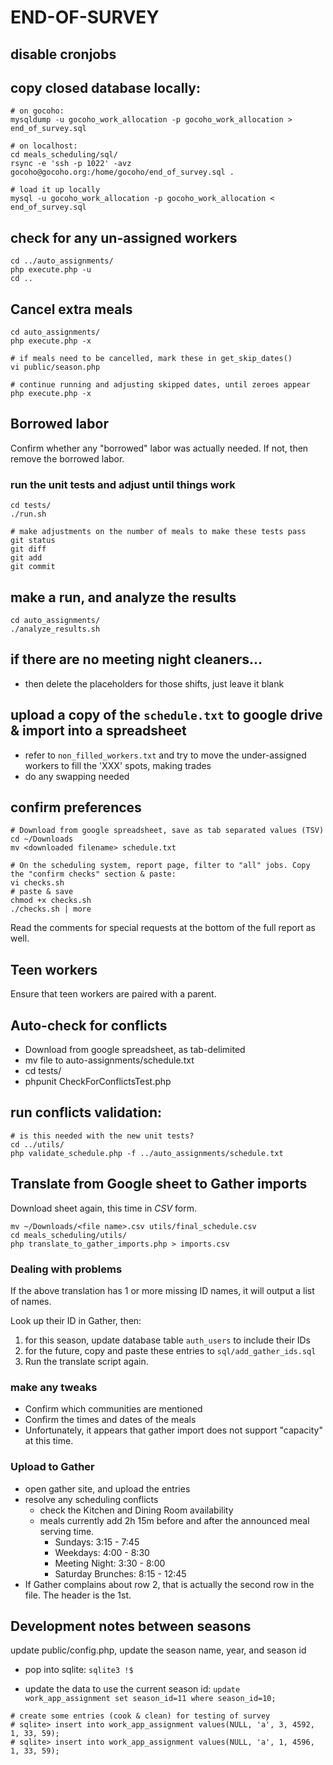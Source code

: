 # END-OF-SURVEY

## disable cronjobs

## copy closed database locally:
```
# on gocoho:
mysqldump -u gocoho_work_allocation -p gocoho_work_allocation > end_of_survey.sql

# on localhost:
cd meals_scheduling/sql/
rsync -e 'ssh -p 1022' -avz gocoho@gocoho.org:/home/gocoho/end_of_survey.sql .

# load it up locally
mysql -u gocoho_work_allocation -p gocoho_work_allocation < end_of_survey.sql
```

## check for any un-assigned workers
```
cd ../auto_assignments/
php execute.php -u
cd ..
```

## Cancel extra meals
```
cd auto_assignments/
php execute.php -x

# if meals need to be cancelled, mark these in get_skip_dates()
vi public/season.php

# continue running and adjusting skipped dates, until zeroes appear
php execute.php -x
```

## Borrowed labor
Confirm whether any "borrowed" labor was actually needed. If not, then
remove the borrowed labor.

### run the unit tests and adjust until things work
```
cd tests/
./run.sh

# make adjustments on the number of meals to make these tests pass
git status
git diff
git add
git commit
```

## make a run, and analyze the results
```
cd auto_assignments/
./analyze_results.sh
```

## if there are no meeting night cleaners...
* then delete the placeholders for those shifts, just leave it blank

## upload a copy of the `schedule.txt` to google drive & import into a spreadsheet
* refer to `non_filled_workers.txt` and try to move the under-assigned
  workers to fill the 'XXX' spots, making trades
* do any swapping needed

## confirm preferences
```
# Download from google spreadsheet, save as tab separated values (TSV)
cd ~/Downloads
mv <downloaded filename> schedule.txt

# On the scheduling system, report page, filter to "all" jobs. Copy the "confirm checks" section & paste:
vi checks.sh
# paste & save
chmod +x checks.sh
./checks.sh | more
```

Read the comments for special requests at the bottom of the full report as well.

## Teen workers

Ensure that teen workers are paired with a parent.

## Auto-check for conflicts
* Download from google spreadsheet, as tab-delimited
* mv file to auto-assignments/schedule.txt
* cd tests/
* phpunit CheckForConflictsTest.php

## run conflicts validation:
```
# is this needed with the new unit tests?
cd ../utils/
php validate_schedule.php -f ../auto_assignments/schedule.txt
```

## Translate from Google sheet to Gather imports

Download sheet again, this time in *CSV* form.

```
mv ~/Downloads/<file name>.csv utils/final_schedule.csv
cd meals_scheduling/utils/
php translate_to_gather_imports.php > imports.csv
```
### Dealing with problems

If the above translation has 1 or more missing ID names, it will output a list
of names.

Look up their ID in Gather, then:

1. for this season, update database table `auth_users` to include their IDs
2. for the future, copy and paste these entries to `sql/add_gather_ids.sql`
3. Run the translate script again.

### make any tweaks
* Confirm which communities are mentioned
* Confirm the times and dates of the meals
* Unfortunately, it appears that gather import does not support "capacity" at this time.

### Upload to Gather
* open gather site, and upload the entries
* resolve any scheduling conflicts
  - check the Kitchen and Dining Room availability
  - meals currently add 2h 15m before and after the announced meal serving time.
    - Sundays: 3:15 - 7:45
    - Weekdays: 4:00 - 8:30
    - Meeting Night: 3:30 - 8:00
    - Saturday Brunches: 8:15 - 12:45
* If Gather complains about row 2, that is actually the second row in the file.
  The header is the 1st.


## Development notes between seasons

update public/config.php, update the season name, year, and season id

- pop into sqlite:
`sqlite3 !$`

- update the data to use the current season id:
`update work_app_assignment set season_id=11 where season_id=10;`

```
# create some entries (cook & clean) for testing of survey
# sqlite> insert into work_app_assignment values(NULL, 'a', 3, 4592, 1, 33, 59);
# sqlite> insert into work_app_assignment values(NULL, 'a', 1, 4596, 1, 33, 59);
```


